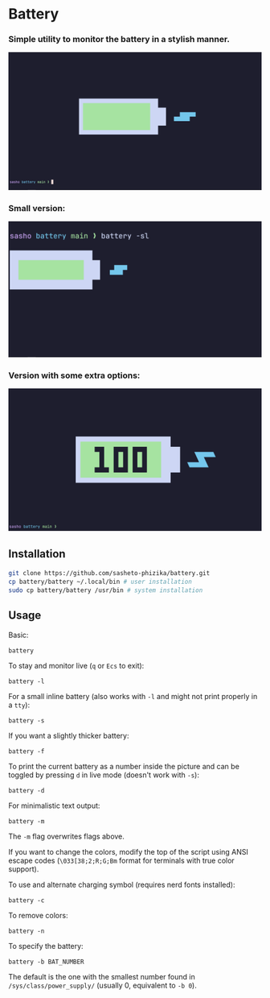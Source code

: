 # Battery

### Simple utility to monitor the battery in a stylish manner.

![image](screenshot.png "screenshot")
### Small version:

![image](screenshot_small.png "screenshot_small")
### Version with some extra options:

![image](screenshot_full.png "screenshot_full")

## Installation

```bash
git clone https://github.com/sasheto-phizika/battery.git
cp battery/battery ~/.local/bin # user installation
sudo cp battery/battery /usr/bin # system installation

```

## Usage

Basic:
```
battery
```
To stay and monitor live (`q` or `Ecs` to exit):
```
battery -l
```
For a small inline battery (also works with `-l` and might not print properly in a `tty`):
```
battery -s
```
If you want a slightly thicker battery:
```
battery -f

```
To print the current battery as a number inside the picture and can be toggled by pressing `d` in live mode (doesn't work with `-s`):
```
battery -d
```
For minimalistic text output:
```
battery -m
```
The `-m` flag overwrites flags above.

If you want to change the colors, modify the top of the script using ANSI escape codes (`\033[38;2;R;G;Bm` format for terminals with true color support).

To use and alternate charging symbol (requires nerd fonts installed):
```
battery -c
```

To remove colors:
```
battery -n
```
To specify the battery:
```
battery -b BAT_NUMBER
```
The default is the one with the smallest number found in `/sys/class/power_supply/` (usually 0, equivalent to `-b 0`).

